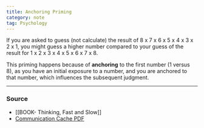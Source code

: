 ```yaml
---
title: Anchoring Priming
category: note
tag: Psychology 
---
```


If you are asked to guess (not calculate) the result of 8 x 7 x 6 x 5 x 4 x 3 x 2 x 1, you might guess a higher number compared to your guess of the result for 1 x 2 x 3 x 4 x 5 x 6 x 7 x 8. 

This priming happens because of **anchoring** to the first number (1 versus 8), as you have an initial exposure to a number, and you are anchored to that number, which influences the subsequent judgment. 


--- 
### Source
- [[BOOK- Thinking, Fast and Slow]]
- [Communication Cache PDF](http://www.communicationcache.com/uploads/1/0/8/8/10887248/hypothesis-consistent_testing_and_semantic_priming_in_the_anchoring_paradigm-_a_selective_accessibility_model.pdf)